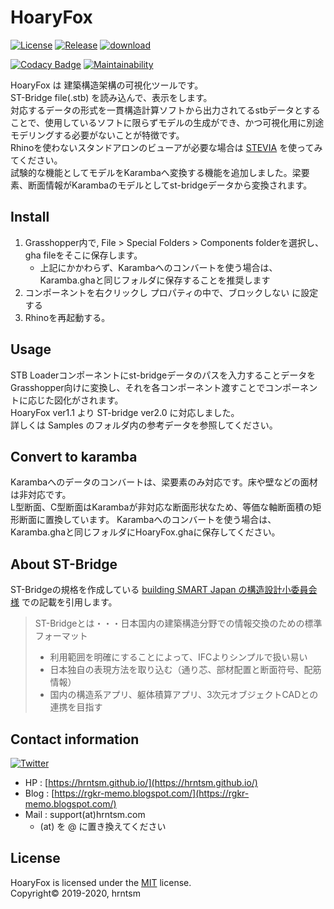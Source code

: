 # HoaryFox

[![License](https://img.shields.io/github/license/hrntsm/HoaryFox)](https://github.com/hrntsm/HoaryFox/blob/master/LICENSE)
[![Release](https://img.shields.io/github/v/release/hrntsm/HoaryFox)](https://github.com/hrntsm/HoaryFox/releases)
[![download](https://img.shields.io/badge/download-Food4Rhino-lightgray)](https://www.food4rhino.com/app/hoaryfox)

[![Codacy Badge](https://app.codacy.com/project/badge/Grade/c0a462728dce4983802d447ed67d3e7c)](https://www.codacy.com/gh/hrntsm/HoaryFox/dashboard?utm_source=github.com&amp;utm_medium=referral&amp;utm_content=hrntsm/HoaryFox&amp;utm_campaign=Badge_Grade)
[![Maintainability](https://api.codeclimate.com/v1/badges/bc78a575fcf5e9448929/maintainability)](https://codeclimate.com/github/hrntsm/HoaryFox/maintainability)

HoaryFox は 建築構造架構の可視化ツールです。  
ST-Bridge file(.stb) を読み込んで、表示をします。  
対応するデータの形式を一貫構造計算ソフトから出力されてるstbデータとすることで、使用しているソフトに限らずモデルの生成ができ、かつ可視化用に別途モデリングする必要がないことが特徴です。  
Rhinoを使わないスタンドアロンのビューアが必要な場合は [STEVIA](https://github.com/hrntsm/STEVIA-Stb2U/wiki) を使ってみてください。  
試験的な機能としてモデルをKarambaへ変換する機能を追加しました。梁要素、断面情報がKarambaのモデルとしてst-bridgeデータから変換されます。

## Install

1. Grasshopper内で, File > Special Folders > Components folderを選択し、gha fileをそこに保存します。
   + 上記にかかわらず、Karambaへのコンバートを使う場合は、Karamba.ghaと同じフォルダに保存することを推奨します
2. コンポーネントを右クリックし プロパティの中で、ブロックしない に設定する
3. Rhinoを再起動する。

## Usage

STB Loaderコンポーネントにst-bridgeデータのパスを入力することデータをGrasshopper向けに変換し、それを各コンポーネント渡すことでコンポーネントに応じた図化がされます。  
HoaryFox ver1.1 より ST-bridge ver2.0 に対応しました。  
詳しくは Samples のフォルダ内の参考データを参照してください。

## Convert to karamba

Karambaへのデータのコンバートは、梁要素のみ対応です。床や壁などの面材は非対応です。  
L型断面、C型断面はKarambaが非対応な断面形状なため、等価な軸断面積の矩形断面に置換しています。
Karambaへのコンバートを使う場合は、Karamba.ghaと同じフォルダにHoaryFox.ghaに保存してください。

## About ST-Bridge

ST-Bridgeの規格を作成している [building SMART Japan の構造設計小委員会様](https://www.building-smart.or.jp/meeting/buildall/structural-design/) での記載を引用します。

> ST-Bridgeとは・・・日本国内の建築構造分野での情報交換のための標準フォーマット
>
> + 利用範囲を明確にすることによって、IFCよりシンプルで扱い易い
> + 日本独自の表現方法を取り込む（通り芯、部材配置と断面符号、配筋情報）
> + 国内の構造系アプリ、躯体積算アプリ、3次元オブジェクトCADとの連携を目指す


## Contact information

[![Twitter](https://img.shields.io/twitter/follow/hiron_rgkr?style=social)](https://twitter.com/hiron_rgkr)
+ HP : [https://hrntsm.github.io/](https://hrntsm.github.io/)
+ Blog : [https://rgkr-memo.blogspot.com/](https://rgkr-memo.blogspot.com/)
+ Mail : support(at)hrntsm.com
  + (at) を @ に置き換えてください
  
## License

HoaryFox is licensed under the [MIT](https://github.com/hrntsm/HoaryFox/blob/master/LICENSE) license.  
Copyright© 2019-2020, hrntsm
